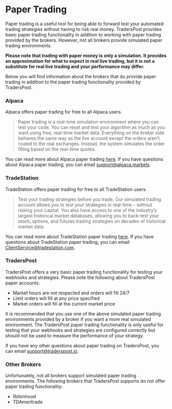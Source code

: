 # Paper Trading

Paper trading is a useful tool for being able to forward test your automated trading strategies without having to risk real money. TradersPost provides basic paper trading functionality in addition to working with paper trading provided by the brokers. However, not all brokers provide simulated paper trading environments.

**Please note that trading with paper money is only a simulation. It provides an approximation for what to expect in real live trading, but it is not a substitute for real live trading and your performance may differ.**

Below you will find information about the brokers that do provide paper trading in addition to the paper trading functionality provided by TradersPost.

### Alpaca

Alpaca offers paper trading for free to all Alpaca users.

> Paper trading is a real-time simulation environment where you can test your code. You can reset and test your algorithm as much as you want using free, real-time market data. Everything on the broker side behaves the same way as the live account except the orders aren’t routed to the real exchanges. Instead, the system simulates the order filling based on the real-time quotes.

You can read more about Alpaca paper trading [here](https://alpaca.markets/docs/trading-on-alpaca/paper-trading/). If you have questions about Alpaca paper trading, you can email [support@alpaca.markets](mailto:support@alpaca.markets).

### TradeStation

TradeStation offers paper trading for free to all TradeStation users.

> Test your trading strategies before you trade. Our simulated trading account allows you to test your strategies in real-time – without risking your capital. You also have access to one of the industry’s largest historical market databases, allowing you to back-test your stock, options, and futures trading strategies on decades of historical market data.

You can read more about TradeStation paper trading [here](https://www.tradestation.com/platforms-and-tools/simulated-trading/). If you have questions about TradeStation paper trading, you can email [ClientService@tradestation.com](mailto:ClientService@tradestation.com).

### TradersPost

TradersPost offers a very basic paper trading functionality for testing your webhooks and strategies. Please note the following about TradersPost paper accounts:

* Market hours are not respected and orders will fill 24/7
* Limit orders will fill at any price specified
* Market orders will fill at the current market price

It is recommended that you use one of the above simulated paper trading environments provided by a broker if you want a more real simulated environment. The TradersPost paper trading functionality is only useful for testing that your webhooks and strategies are configured correctly but should not be used to measure the performance of your strategy.

If you have any other questions about paper trading on TradersPost, you can email [support@traderspost.io](mailto:support@traderspost.io).

### Other Brokers

Unfortunately, not all brokers support simulated paper trading environments. The following brokers that TradersPost supports do not offer paper trading functionality:

* Robinhood
* TDAmeritrade
